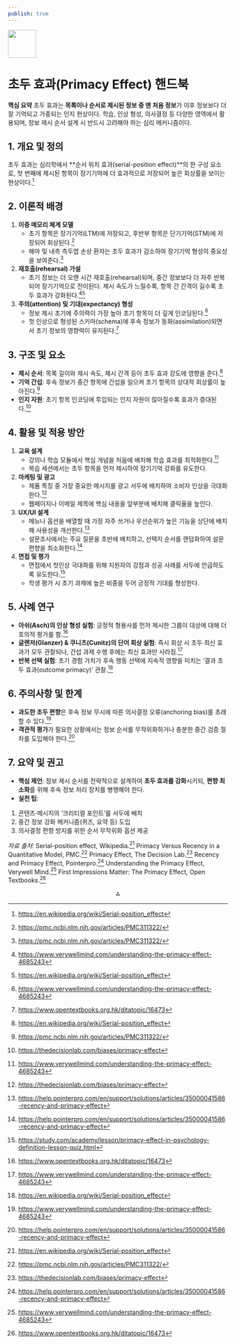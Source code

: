 ```yaml
---
publish: true
---
```


<img src="https://r2cdn.perplexity.ai/pplx-full-logo-primary-dark%402x.png" style="height:64px;margin-right:32px"/>

# 초두 효과(Primacy Effect) 핸드북

**핵심 요약**
초두 효과는 **목록이나 순서로 제시된 정보 중 맨 처음 정보**가 이후 정보보다 더 잘 기억되고 가중되는 인지 현상이다. 학습, 인상 형성, 의사결정 등 다양한 영역에서 활용되며, 정보 제시 순서 설계 시 반드시 고려해야 하는 심리 메커니즘이다.

## 1. 개요 및 정의

초두 효과는 심리학에서 **순서 위치 효과(serial-position effect)**의 한 구성 요소로, 첫 번째에 제시된 항목이 장기기억에 더 효과적으로 저장되어 높은 회상률을 보이는 현상이다.[^1]

## 2. 이론적 배경

1) **이중 메모리 체계 모델**
    - 초기 항목은 장기기억(LTM)에 저장되고, 후반부 항목은 단기기억(STM)에 저장되어 회상된다.[^2]
    - 해마 및 내측 측두엽 손상 환자는 초두 효과가 감소하여 장기기억 형성의 중요성을 보여준다.[^2]
2) **재호출(rehearsal) 가설**
    - 초기 정보는 더 오랜 시간 재호출(rehearsal)되며, 중간 정보보다 더 자주 반복되어 장기기억으로 전이된다. 제시 속도가 느릴수록, 항목 간 간격이 길수록 초두 효과가 강화된다.[^3][^1]
3) **주의(attention) 및 기대(expectancy) 형성**
    - 정보 제시 초기에 주의력이 가장 높아 초기 항목이 더 깊게 인코딩된다.[^3]
    - 첫 인상으로 형성된 스키마(schema)에 후속 정보가 동화(assimilation)되면서 초기 정보의 영향력이 유지된다.[^4]

## 3. 구조 및 요소

- **제시 순서**: 목록 길이와 제시 속도, 제시 간격 등이 초두 효과 강도에 영향을 준다.[^1]
- **기억 간섭**: 후속 정보가 중간 항목에 간섭을 일으켜 초기 항목의 상대적 회상률이 높아진다.[^2]
- **인지 자원**: 초기 항목 인코딩에 투입되는 인지 자원이 많아질수록 효과가 증대된다.[^5]


## 4. 활용 및 적용 방안

1) **교육 설계**
    - 강의나 학습 모듈에서 핵심 개념을 처음에 배치해 학습 효과를 최적화한다.[^3]
    - 복습 세션에서는 초두 항목을 먼저 제시하여 장기기억 강화를 유도한다.
2) **마케팅 및 광고**
    - 제품 특징 중 가장 중요한 메시지를 광고 서두에 배치하여 소비자 인상을 극대화한다.[^5]
    - 웹페이지나 이메일 제목에 핵심 내용을 앞부분에 배치해 클릭율을 높인다.
3) **UX/UI 설계**
    - 메뉴나 옵션을 배열할 때 가장 자주 쓰거나 우선순위가 높은 기능을 상단에 배치해 사용성을 개선한다.[^6]
    - 설문조사에서는 주요 질문을 초반에 배치하고, 선택지 순서를 랜덤화하여 설문 편향을 최소화한다.[^6]
4) **면접 및 평가**
    - 면접에서 첫인상 극대화를 위해 지원자의 강점과 성공 사례를 서두에 언급하도록 유도한다.[^7]
    - 학생 평가 시 초기 과제에 높은 비중을 두어 긍정적 기대를 형성한다.

## 5. 사례 연구

- **아쉬(Asch)의 인상 형성 실험**: 긍정적 형용사를 먼저 제시한 그룹이 대상에 대해 더 호의적 평가를 함.[^4]
- **글랜저(Glanzer) \& 쿠니츠(Cunitz)의 단어 회상 실험**: 즉시 회상 시 초두·최신 효과가 모두 관찰되나, 간섭 과제 수행 후에는 최신 효과만 사라짐.[^3]
- **반복 선택 실험**: 초기 경험 가치가 후속 행동 선택에 지속적 영향을 미치는 ‘결과 초두 효과(outcome primacy)’ 관찰.[^1]


## 6. 주의사항 및 한계

- **과도한 초두 편향**은 후속 정보 무시에 따른 의사결정 오류(anchoring bias)를 초래할 수 있다.[^3]
- **객관적 평가**가 필요한 상황에서는 정보 순서를 무작위화하거나 충분한 중간 검증 절차를 도입해야 한다.[^6]


## 7. 요약 및 권고

- **핵심 제언**: 정보 제시 순서를 전략적으로 설계하여 **초두 효과를 강화**시키되, **편향 최소화**를 위해 후속 정보 처리 장치를 병행해야 한다.
- **실천 팁**:

1. 콘텐츠·메시지의 ‘크리티컬 포인트’를 서두에 배치
2. 중간 정보 강화 메커니즘(퀴즈, 요약 등) 도입
3. 의사결정 편향 방지를 위한 순서 무작위화 옵션 제공

*자료 출처:*
Serial-position effect, Wikipedia.[^1]
Primacy Versus Recency in a Quantitative Model, PMC.[^2]
Primacy Effect, The Decision Lab.[^5]
Recency and Primacy Effect, Pointerpro.[^6]
Understanding the Primacy Effect, Verywell Mind.[^3]
First Impressions Matter: The Primacy Effect, Open Textbooks.[^4]

<div style="text-align: center">⁂</div>

[^1]: https://en.wikipedia.org/wiki/Serial-position_effect

[^2]: https://pmc.ncbi.nlm.nih.gov/articles/PMC311322/

[^3]: https://www.verywellmind.com/understanding-the-primacy-effect-4685243

[^4]: https://www.opentextbooks.org.hk/ditatopic/16473

[^5]: https://thedecisionlab.com/biases/primacy-effect

[^6]: https://help.pointerpro.com/en/support/solutions/articles/35000041586-recency-and-primacy-effect

[^7]: https://study.com/academy/lesson/primacy-effect-in-psychology-definition-lesson-quiz.html

[^8]: https://pmc.ncbi.nlm.nih.gov/articles/PMC11089827/

[^9]: https://sk.sagepub.com/ency/edvol/socialpsychology/chpt/primacy-effect-memory

[^10]: https://helpfulprofessor.com/primacy-effect-examples/

[^11]: https://ko.wikipedia.org/wiki/서열_%EC%9C%84%EC%B9%98_%ED%9A%A8%EA%B3%BC

[^12]: https://arxiv.org/abs/2507.13949

[^13]: https://www.zimbardo.com/primacy-effect-psychology-definition-history-examples/

[^14]: https://www.friendbuy.com/blog/recency-effect-and-primacy-effect

[^15]: https://cabl.ch/common/understanding-the-primacy-effect/

[^16]: https://varify.io/en/blog/primacy-effect/

[^17]: https://dictionary.apa.org/primacy-effect

[^18]: https://quillbot.com/blog/bias/primacy-effect/

[^19]: https://link.springer.com/rwe/10.1007/978-1-4419-1698-3_1116

[^20]: https://www.sciencedirect.com/science/article/abs/pii/S0022537170800901

